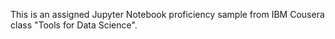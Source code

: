 This is an assigned Jupyter Notebook proficiency sample from IBM Cousera class "Tools for Data Science".
